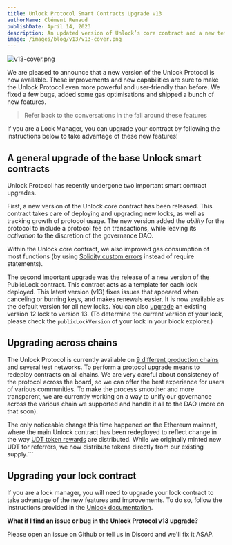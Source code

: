 ```yaml
---
title: Unlock Protocol Smart Contracts Upgrade v13
authorName: Clément Renaud
publishDate: April 14, 2023
description: An updated version of Unlock’s core contract and a new template contract for managing memberships
image: /images/blog/v13/v13-cover.png
---
```


![v13-cover.png](/images/blog/v13/v13-cover.png)

We are pleased to announce that a new version of the Unlock Protocol is now available. These improvements and new capabilities are sure to make the Unlock Protocol even more powerful and user-friendly than before. We fixed a few bugs, added some gas optimisations and shipped a bunch of new features. 

>Refer back to the conversations in the fall around these features

If you are a Lock Manager, you can upgrade your contract by following the instructions below to take advantage of these new features!

## A general upgrade of the base Unlock smart contracts

Unlock Protocol has recently undergone two important smart contract upgrades. 

First, a new version of the Unlock core contract has been released. This contract takes care of deploying and upgrading new locks, as well as tracking growth of protocol usage. The new version added the *ability* for the protocol to include a protocol fee on transactions, while leaving its *activation* to the discretion of the governance DAO. 

Within the Unlock core contract, we also improved gas consumption of most functions (by using [Solidity custom errors](https://blog.soliditylang.org/2021/04/21/custom-errors/) instead of require statements).

The second important upgrade was the release of a new version of the PublicLock contract. This contract acts as a template for each lock deployed. This latest version (v13) fixes issues that appeared when canceling or burning keys, and makes renewals easier. It is now available as the default version for all new locks. You can also [upgrade](https://docs.unlock-protocol.com/core-protocol/public-lock/deploying-locks/#upgrading-locks) an existing version 12 lock to version 13. (To determine the current version of your lock, please check the `publicLockVersion` of your lock in your block explorer.)

## Upgrading across chains

The Unlock Protocol is currently available on [9 different production chains](https://docs.unlock-protocol.com/core-protocol/unlock/networks) and several test networks. To perform a protocol upgrade means to redeploy contracts on all chains. We are very careful about consistency of the protocol across the board, so we can offer the best experience for users of various communities. To make the process smoother and more transparent, we are currently working on a way to unify our governance across the various chain we supported and handle it all to the DAO (more on that soon).

The only noticeable change this time happened on the Ethereum mainnet, where the main Unlock contract has been redeployed to reflect change in the way [UDT token rewards](https://docs.unlock-protocol.com/governance/frequently-asked-questions/#what-is-%CA%89dt) are distributed. While we originally minted new UDT for referrers, we now distribute tokens directly from our existing supply.```

## Upgrading your lock contract

If you are a lock manager, you will need to upgrade your lock contract to take advantage of the new features and improvements. To do so, follow the instructions provided in the [Unlock documentation](https://unlock-protocol.com/blog/lock-v12-release).  

**What if I find an issue or bug in the Unlock Protocol v13 upgrade?**

Please open an issue on Github or tell us in Discord and we'll fix it ASAP.
